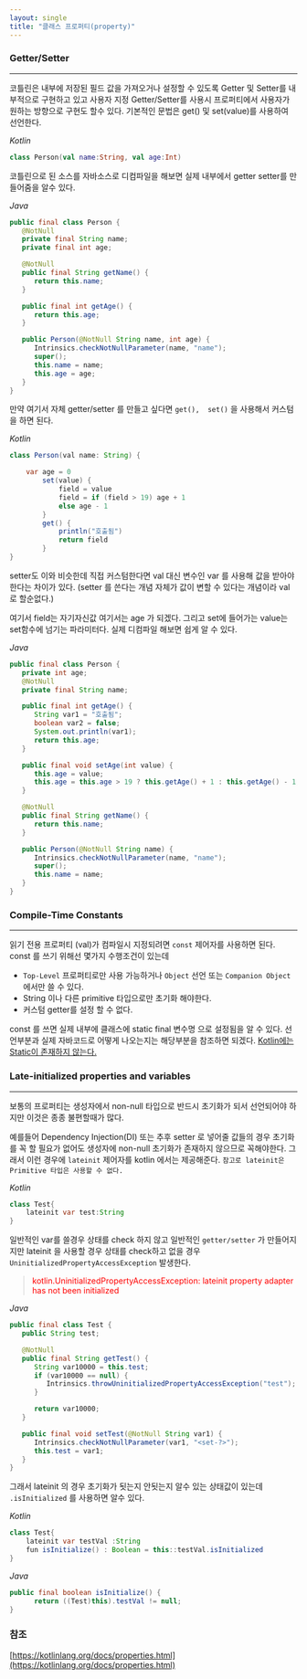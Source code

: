 ```yaml
---
layout: single
title: "클래스 프로퍼티(property)"
---
```


### Getter/Setter
---

코틀린은 내부에 저장된 필드 값을 가져오거나 설정할 수 있도록 Getter 및 Setter를 내부적으로 구현하고 있고
사용자 지정 Getter/Setter를 사용시 프로퍼티에서 사용자가 원하는 방향으로 구현도 할수 있다.
기본적인 문법은 get() 및 set(value)를 사용하여 선언한다.

*Kotlin*
```kotlin
class Person(val name:String, val age:Int)
```

코틀린으로 된 소스를 자바소스로 디컴파일을 해보면 실제 내부에서 getter setter를 만들어줌을 알수 있다.

*Java*
```java
public final class Person {
   @NotNull
   private final String name;
   private final int age;

   @NotNull
   public final String getName() {
      return this.name;
   }

   public final int getAge() {
      return this.age;
   }

   public Person(@NotNull String name, int age) {
      Intrinsics.checkNotNullParameter(name, "name");
      super();
      this.name = name;
      this.age = age;
   }
}
```

만약 여기서 자체 getter/setter 를 만들고 싶다면 `get(),  set()` 을 사용해서 커스텀을 하면 된다.

*Kotlin*
```java
class Person(val name: String) {

    var age = 0
        set(value) {
            field = value
            field = if (field > 19) age + 1
            else age - 1
        }
        get() {
            println("호출됨")
            return field
        }
}
```

setter도 이와 비슷한데 직접 커스텀한다면 val 대신 변수인 var 를 사용해 
값을 받아야 한다는 차이가 있다.
(setter 를 쓴다는 개념 자체가 값이 변할 수 있다는 개념이라 val 로 할순없다.)

여기서 field는 자기자신값 여기서는 age 가 되겠다.
그리고 set에 들어가는 value는 set함수에 넘기는 파라미터다. 
실제 디컴파일 해보면 쉽게 알 수 있다.

*Java*
```java
public final class Person {
   private int age;
   @NotNull
   private final String name;

   public final int getAge() {
      String var1 = "호출됨";
      boolean var2 = false;
      System.out.println(var1);
      return this.age;
   }

   public final void setAge(int value) {
      this.age = value;
      this.age = this.age > 19 ? this.getAge() + 1 : this.getAge() - 1;
   }

   @NotNull
   public final String getName() {
      return this.name;
   }

   public Person(@NotNull String name) {
      Intrinsics.checkNotNullParameter(name, "name");
      super();
      this.name = name;
   }
}
```

### Compile-Time Constants
---
읽기 전용 프로퍼티 (val)가 컴파일시 지정되려면 `const` 제어자를 사용하면 된다.  
const 를 쓰기 위해선 몇가지 수행조건이 있는데

- `Top-Level` 프로퍼티로만 사용 가능하거나 `Object` 선언 또는 `Companion Object` 에서만 쓸 수 있다. 
- String 이나 다른 primitive 타입으로만 초기화 해야한다.
- 커스텀 getter를 설정 할 수 없다.

const 를 쓰면 실제 내부에 클래스에 static final 변수명 으로 설정됨을 알 수 있다.
선언부분과 실제 자바코드로 어떻게 나오는지는  해당부분을 참조하면 되겠다. [Kotlin에는 Static이 존재하지 않는다.](/kotlin/class/kotlin-static/#constants-상수)


### Late-initialized properties and variables
---
보통의 프로퍼티는 생성자에서 non-null 타입으로 반드시 초기화가 되서 선언되어야 하지만
이것은 종종 불편할때가 많다.

예를들어 Dependency Injection(DI) 또는 추후 setter 로 넣어줄 값들의 경우 초기화를 꼭 할 필요가
없어도 생성자에 non-null 초기화가 존재하지 않으므로 꼭해야한다. 그래서 이런 경우에
`lateinit` 제어자를 kotlin 에서는 제공해준다.  `참고로 lateinit은 Primitive 타입은 사용할 수 없다.`

*Kotlin*
```java
class Test{
    lateinit var test:String
}
```

일반적인 var를 쓸경우 상태를 check 하지 않고 일반적인 `getter/setter` 가 만들어지지만
lateinit 을 사용할 경우 상태를 check하고 없을 경우 `UninitializedPropertyAccessException` 발생한다.
> <span style="color:red">kotlin.UninitializedPropertyAccessException: lateinit property adapter has not been initialized</span>

*Java*
```java
public final class Test {
   public String test;

   @NotNull
   public final String getTest() {
      String var10000 = this.test;
      if (var10000 == null) {
         Intrinsics.throwUninitializedPropertyAccessException("test");
      }

      return var10000;
   }

   public final void setTest(@NotNull String var1) {
      Intrinsics.checkNotNullParameter(var1, "<set-?>");
      this.test = var1;
   }
}
```

그래서 lateinit 의 경우 초기화가 됫는지 안됫는지 알수 있는 상태값이 있는데
`.isInitialized` 를 사용하면 알수 있다.

*Kotlin*
```java
class Test{
    lateinit var testVal :String
    fun isInitialize() : Boolean = this::testVal.isInitialized
}
```
*Java*
```java
public final boolean isInitialize() {
      return ((Test)this).testVal != null;
}
```


### 참조

[https://kotlinlang.org/docs/properties.html](https://kotlinlang.org/docs/properties.html)


